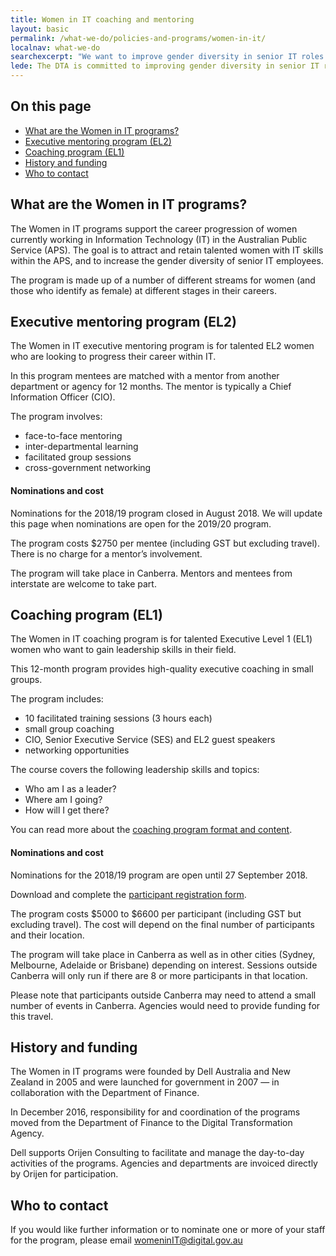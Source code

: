 ```yaml
---
title: Women in IT coaching and mentoring
layout: basic
permalink: /what-we-do/policies-and-programs/women-in-it/
localnav: what-we-do
searchexcerpt: "We want to improve gender diversity in senior IT roles within the Australian Public Service. Find out about the programs we offer for women in the APS."
lede: The DTA is committed to improving gender diversity in senior IT roles within the Australian Public Service. Find out about the coaching and mentoring programs currently on offer, and what we’re planning for the future.
---
```

<nav class="index-links">
  <h2>On this page</h2>
  <ul>
    <li>
      <a href="#What-are-the-Women-in-IT-programs">
        What are the Women in IT programs?
      </a>
    </li>
    <li>
      <a href="#Executive-mentoring-program">
        Executive mentoring program (EL2)
      </a>
    </li>
    <li>
      <a href="#Coaching-program">
        Coaching program (EL1)
      </a>
    </li>
    <li>
      <a href="#History-and-funding">
        History and funding
      </a>
    </li>
    <li>
      <a href="#Who-to-contact">
        Who to contact
      </a>
    </li>
  </ul>
</nav>

<h2 id="What-are-the-Women-in-IT-programs">What are the Women in IT programs?</h2>
<p>The Women in IT programs support the career progression of women currently working in Information Technology (IT) in the Australian Public Service (APS). The goal is to attract and retain talented women with IT skills within the APS, and to increase the gender diversity of senior IT employees. </p>

<p>The program is made up of a number of different streams for women (and those who identify as female) at different stages in their careers.</p>

<h2 id="Executive-mentoring-program">Executive mentoring program (EL2)</h2>

<p>The Women in IT executive mentoring program is for talented EL2 women who are looking to progress their career within IT.</p>

<p>In this program mentees are matched with a mentor from another department or agency for 12 months. The mentor is typically a Chief Information Officer (CIO).</p>

<p>The program involves:</p>
<ul>
<li>face-to-face mentoring</li>
<li>inter-departmental learning</li>
<li>facilitated group sessions</li>
<li>cross-government networking</li>
</ul>

<h4>Nominations and cost</h4>
<p>Nominations for the 2018/19 program closed in August 2018. We will update this page when nominations are open for the 2019/20 program.</p>

<p>The program costs $2750 per mentee (including GST but excluding travel). There is no charge for a mentor’s involvement.</p>

<p>The program will take place in Canberra. Mentors and mentees from interstate are welcome to take part.</p>

<h2 id="Coaching-program">Coaching program (EL1)</h2>
<p>The Women in IT coaching program is for talented Executive Level 1 (EL1) women who want to gain leadership skills in their field.</p>
<p>This 12-month program provides high-quality executive coaching in small groups.</p>
<p>The program includes:</p>
<ul>
<li>10 facilitated training sessions (3 hours each)</li>
<li>small group coaching</li>
<li>CIO, Senior Executive Service (SES) and EL2 guest speakers</li>
<li>networking opportunities</li>
</ul>
<p>The course covers the following leadership skills and topics:</p>
<ul>
<li>Who am I as a leader?</li>
<li>Where am I going?</li>
<li>How will I get there?</li>
</ul>
<p>You can read more about the <a href="https://beta.dta.gov.au/node/493">coaching program format and content</a>.</p>

<h4>Nominations and cost</h4>
<p>Nominations for the 2018/19 program are open until 27 September 2018.</p>

Download and complete the [participant registration form](https://dta-www-drupal-20180130215411153400000001.s3.ap-southeast-2.amazonaws.com/s3fs-public/files/women-in-it/coaching-registration-form.docx).

<p>The program costs $5000 to $6600 per participant (including GST but excluding travel). The cost will depend on the final number of participants and their location.</p>
<p>The program will take place in Canberra as well as in other cities (Sydney, Melbourne, Adelaide or Brisbane) depending on interest. Sessions outside Canberra will only run if there are 8 or more participants in that location.</p>
<p>Please note that participants outside Canberra may need to attend a small number of events in Canberra. Agencies would need to provide funding for this travel.</p>

<h2 id="History-and-funding">History and funding</h2>
<p>The Women in IT programs were founded by Dell Australia and New Zealand in 2005 and were launched for government in 2007 &mdash; in collaboration with the Department of Finance.</p>
<p>In December 2016, responsibility for and coordination of the programs moved from the Department of Finance to the Digital Transformation Agency.</p>
<p>Dell supports Orijen Consulting to facilitate and manage the day-to-day activities of the programs. Agencies and departments are invoiced directly by Orijen for participation.</p>

<h2 id="Who-to-contact">Who to contact</h2>
<p>If you would like further information or to nominate one or more of your staff for the program, please email <a href="mailto:womeninIT@digital.gov.au?Subject=Women%20in%20IT" target="_top">womeninIT@digital.gov.au</a></p>
